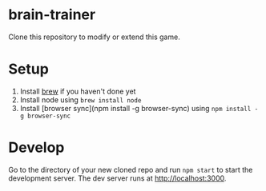 # brain-trainer

Clone this repository to modify or extend this game.

# Setup

1. Install [brew](https://brew.sh/index_de) if you haven't done yet
2. Install node using `brew install node`
3. Install [browser sync](npm install -g browser-sync) using `npm install -g browser-sync`

# Develop

Go to the directory of your new cloned repo and run `npm start` to start the development server. The dev server runs at [http://localhost:3000](http://localhost:3000).


